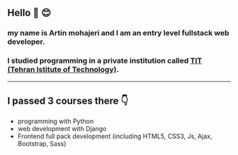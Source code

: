 ## Hello 🤚 😊
### my name is Artin mohajeri and I am an entry level fullstack web developer. 
### I studied programming in a private institution called [TIT (Tehran Istitute of Technology)](https://www.linkedin.com/company/mft-tit/people/).
---
## I passed 3 courses there 👇
* programming with Python
* web development with Django
* Frontend full pack development (including HTML5, CSS3, Js, Ajax, Bootstrap, Sass)

